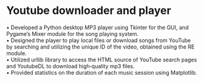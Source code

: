 # Youtube downloader and player
• Developed a Python desktop MP3 player using Tkinter for the GUI, and Pygame’s Mixer module for the song playing system. <br/>
• Designed the player to play local files or download songs from YouTube by searching and utilizing the unique ID of the video, obtained using
the RE module. <br/>
• Utilized urllib library to access the HTML source of YouTube search pages and YoutubeDL to download high‑quality mp3 files. <br/>
• Provided statistics on the duration of each music session using Matplotlib. <br/>
